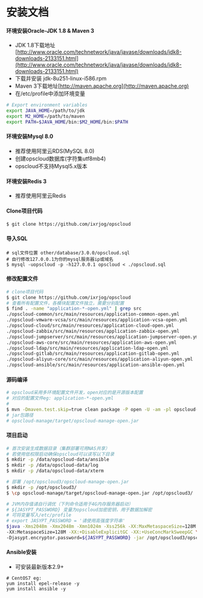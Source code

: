 # 安装文档



#### 环境安装Oracle-JDK 1.8 & Maven 3

* JDK 1.8下载地址 [http://www.oracle.com/technetwork/java/javase/downloads/jdk8-downloads-2133151.html](http://www.oracle.com/technetwork/java/javase/downloads/jdk8-downloads-2133151.html) 
* 下载并安装 jdk-8u251-linux-i586.rpm
* Maven 3下载地址[http://maven.apache.org](http://maven.apache.org)
* 在/etc/profile中添加环境变量

```bash
# Export environment variables
export JAVA_HOME=/path/to/jdk
export M2_HOME=/path/to/maven
export PATH=$JAVA_HOME/bin:$M2_HOME/bin:$PATH
```

#### 环境安装Mysql 8.0

* 推荐使用阿里云RDS\(MySQL 8.0\) 
* 创建opscloud数据库\(字符集utf8mb4\)
* opscloud不支持Mysql5.x版本

#### 环境安装Redis 3

* 推荐使用阿里云Redis

#### Clone项目代码
```bash
$ git clone https://github.com/ixrjog/opscloud 
```

#### 导入SQL
```
# sql文件位置 other/database/3.0.0/opscloud.sql
# 自行修改127.0.0.1为你的mysql服务器ip或域名
$ mysql -uopscloud -p -h127.0.0.1 opscloud < ./opscloud.sql
```

#### 修改配置文件

```bash
# clone项目代码
$ git clone https://github.com/ixrjog/opscloud
# 查看所有配置文件，各模块配置文件独立，需要分别配置
$ find . -name "application-*-open.yml" | grep src
./opscloud-common/src/main/resources/application-common-open.yml
./opscloud-vmware-vcsa/src/main/resources/application-vcsa-open.yml
./opscloud-cloud/src/main/resources/application-cloud-open.yml
./opscloud-zabbix/src/main/resources/application-zabbix-open.yml
./opscloud-jumpserver/src/main/resources/application-jumpserver-open.yml
./opscloud-aws-core/src/main/resources/application-aws-open.yml
./opscloud-ldap/src/main/resources/application-ldap-open.yml
./opscloud-gitlab/src/main/resources/application-gitlab-open.yml
./opscloud-aliyun-core/src/main/resources/application-aliyun-open.yml
./opscloud-ansible/src/main/resources/application-ansible-open.yml
```


#### 源码编译

```bash
# opscloud采用多环境配置文件开发，open对应的是开源版本配置
# 对应的配置文件eg: application-*-open.yml
# 
$ mvn -Dmaven.test.skip=true clean package -P open -U -am -pl opscloud-manage
# jar包路径
# opscloud-manage/target/opscloud-manage-open.jar
```

#### 项目启动

```bash
# 首次安装生成数据目录（集群部署可用NAS共享）
# 若使用低权限启动确保opscloud可以读写以下目录
$ mkdir -p /data/opscloud-data/ansible
$ mkdir -p /data/opscloud-data/log
$ mkdir -p /data/opscloud-data/xterm

# 部署 /opt/opscloud3/opscloud-manage-open.jar
$ mkdir -p /opt/opscloud3/
$ \cp opscloud-manage/target/opscloud-manage-open.jar /opt/opscloud3/

# JVM内存值请自行调优（下列命令适用于4G内存服务器启动）
# ${JASYPT_PASSWORD} 变量为opscloud加密密钥，用于数据加解密
# 可将变量写入/etc/profile
# export JASYPT_PASSWORD = '请使用高强度字符串'
$java -Xms2048m -Xmx2048m -Xmn1024m -Xss256k -XX:MaxMetaspaceSize=128M \
-XX:MetaspaceSize=128M -XX:+DisableExplicitGC -XX:+UseConcMarkSweepGC \
-Djasypt.encryptor.password=${JASYPT_PASSWORD} -jar /opt/opscloud3/opscloud-manage-open.jar
```

#### Ansible安装
+ 可安装最新版本2.9+
```
# CentOS7 eg:
yum install epel-release -y
yum install ansible -y
```

